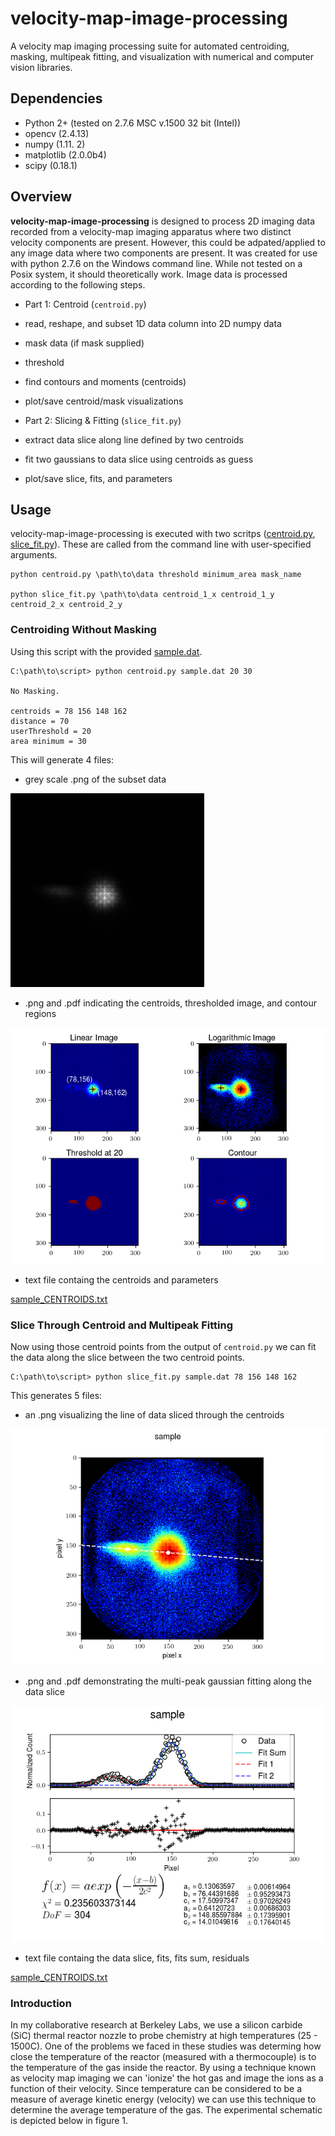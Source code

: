 # velocity-map-image-processing
A velocity map imaging processing suite for automated centroiding, masking, multipeak fitting, and visualization with numerical and computer vision libraries.

## Dependencies

* Python 2+ (tested on 2.7.6 MSC v.1500 32 bit (Intel))
 * opencv (2.4.13)
 * numpy (1.11. 2)
 * matplotlib (2.0.0b4)
 * scipy (0.18.1)
 
## Overview

**velocity-map-image-processing** is designed to process 2D imaging data recorded from a velocity-map imaging apparatus where two distinct velocity components are present. However, this could be adpated/applied to any image data where two components are present.
It was created for use with python 2.7.6 on the Windows command line. While not tested on a Posix system, it should theoretically work. Image data is processed according to the following steps.

* Part 1: Centroid (`centroid.py`)
 * read, reshape, and subset 1D data column into 2D numpy data
 * mask data (if mask supplied)
 * threshold
 * find contours and moments (centroids)
 * plot/save centroid/mask visualizations
 
* Part 2: Slicing & Fitting (`slice_fit.py`)
 * extract data slice along line defined by two centroids
 * fit two gaussians to data slice using centroids as guess
 * plot/save slice, fits, and parameters

## Usage

velocity-map-image-processing is executed with two scritps ([centroid.py](centroid.py), [slice_fit.py](slice_fit.py)). These are called from the command line with user-specified arguments.

```
python centroid.py \path\to\data threshold minimum_area mask_name 

python slice_fit.py \path\to\data centroid_1_x centroid_1_y centroid_2_x centroid_2_y
```

### Centroiding Without Masking

Using this script with the provided [sample.dat](sample.dat).

```
C:\path\to\script> python centroid.py sample.dat 20 30 

No Masking.

centroids = 78 156 148 162
distance = 70
userThreshold = 20
area minimum = 30
```

This will generate 4 files:
* grey scale .png of the subset data

![centroids](./images/sample.png)

* .png and .pdf indicating the centroids, thresholded image, and contour regions

![centroids](./images/sample_CENTROIDS.png)

* text file containg the centroids and parameters

[sample_CENTROIDS.txt](sample_CENTROIDS.txt)

### Slice Through Centroid and Multipeak Fitting

Now using those centroid points from the output of `centroid.py` we can fit the data along the slice between the two centroid points.

```
C:\path\to\script> python slice_fit.py sample.dat 78 156 148 162
```
This generates 5 files:
* an .png visualizing the line of data sliced through the centroids

![centroids](./images/sample_LINE.png)

* .png and .pdf demonstrating the multi-peak gaussian fitting along the data slice

![centroids](./images/sample_FITS.png)

* text file containg the data slice, fits, fits sum, residuals

[sample_CENTROIDS.txt](sample_FITS.txt)


### Introduction

In my collaborative research at Berkeley Labs, we use a silicon carbide (SiC) thermal reactor nozzle to probe chemistry at high temperatures (25 - 1500C). One of the problems we faced in these studies was determing how close the temperature of the reactor (measured with a thermocouple) is to the temperature of the gas inside the reactor. By using a technique known as velocity map imaging we can 'ionize' the hot gas and image the ions as a function of their velocity. Since temperature can be considered to be a measure of average kinetic energy (velocity) we can use this technique to determine the average temperature of the gas. The experimental schematic is depicted below in figure 1.

